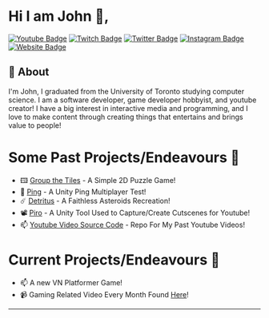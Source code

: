 # Hi I am John 👋, 

[![Youtube Badge](https://img.shields.io/badge/-@JohnSong-FF0000?style=flat&logo=youtube&logoColor=white&link=https://youtube.com/c/JohnSong/)](https://youtube.com/c/JohnSong)
[![Twitch Badge](https://img.shields.io/badge/-@JohnSongNow-6441a5?style=flat&logo=twitch&logoColor=white&link=https://twitch.tv/JohnSongNow/)](https://twitch.tv/JohnSongNow)
[![Twitter Badge](https://img.shields.io/badge/-@JohnSogNow-1ca0f1?style=flat&labelColor=1ca0f1&logo=twitter&logoColor=white&link=https://twitter.com/JohnSongNow)](https://twitter.com/JohnSongNow)
[![Instagram Badge](https://img.shields.io/badge/-@JohnSongNow-purple?style=flat&logo=instagram&logoColor=white&link=https://instagram.com/_jessicaalim/)](https://instagram.com/JohnSongNow)
[![Website Badge](https://img.shields.io/badge/-johnsong.me-47CCCC?style=flat&logo=Google-Chrome&logoColor=white&link=https://johnsong.me)](https://johnsong.me)

## 🧐 About
I'm John, I graduated from the University of Toronto studying computer science. I am a software developer, game developer hobbyist, and youtube creator! I have a big interest in interactive media and programming, and I love to make content through creating things that entertains and brings value to people!

# Some Past Projects/Endeavours 🌳
- 🖽 [Group the Tiles](https://github.com/Ctrlfyp/group-the-tiles) - A Simple 2D Puzzle Game!
- 🏓 [Ping](https://johnsongnow.itch.io/ping) - A Unity Ping Multiplayer Test!
- ☄️ [Detritus](https://johnsongnow.itch.io/detritus) - A Faithless Asteroids Recreation!
- 📽️ [Piro](https://github.com/JohnSongNow/Piro) - A Unity Tool Used to Capture/Create Cutscenes for Youtube!
- 📫 [Youtube Video Source Code](https://github.com/JohnSongNow/youtube-videos) - Repo For My Past Youtube Videos!

# Current Projects/Endeavours 🚧
- 📫 A new VN Platformer Game!
- 📹 Gaming Related Video Every Month Found [Here](https://youtube.com/c/JohnSong)!
---
